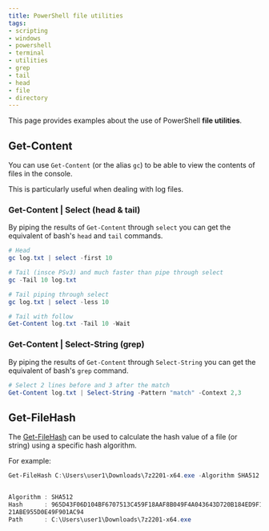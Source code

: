 ```yaml
---
title: PowerShell file utilities
tags:
- scripting
- windows
- powershell
- terminal
- utilities
- grep
- tail
- head
- file
- directory
---
```


This page provides examples about the use of PowerShell **file utilities**.
<!--more-->

## Get-Content

You can use `Get-Content` (or the alias `gc`) to be able to view the contents of files in the console.

This is particularly useful when dealing with log files.

### Get-Content | Select (head & tail)

By piping the results of `Get-Content` through `select` you can get the equivalent of bash's `head` and `tail` commands.
```powershell
# Head
gc log.txt | select -first 10

# Tail (insce PSv3) and much faster than pipe through select
gc -Tail 10 log.txt

# Tail piping through select
gc log.txt | select -less 10

# Tail with follow
Get-Content log.txt -Tail 10 -Wait
```

### Get-Content | Select-String (grep)

By piping the results of `Get-Content` through `Select-String` you can get the equivalent of bash's `grep` command.
```powershell
# Select 2 lines before and 3 after the match
Get-Content log.txt | Select-String -Pattern "match" -Context 2,3
```

## Get-FileHash

The [Get-FileHash](https://learn.microsoft.com/en-us/powershell/module/microsoft.powershell.utility/get-filehash) can be used
to calculate the hash value of a file (or string) using a specific hash algorithm.

For example:
```powershell
Get-FileHash C:\Users\user1\Downloads\7z2201-x64.exe -Algorithm SHA512 | Format-List


Algorithm : SHA512
Hash      : 965D43F06D104BF6707513C459F18AAF8B049F4A043643D720B184ED9F1BB6C929309C51C3991D5AAFF7B9D87031A7248EE32748965
21ABE955D0E49F901AC94
Path      : C:\Users\user1\Downloads\7z2201-x64.exe
```
